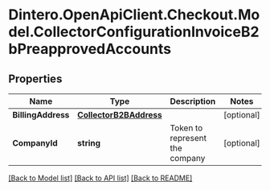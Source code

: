 # Dintero.OpenApiClient.Checkout.Model.CollectorConfigurationInvoiceB2bPreapprovedAccounts

## Properties

Name | Type | Description | Notes
------------ | ------------- | ------------- | -------------
**BillingAddress** | [**CollectorB2BAddress**](CollectorB2BAddress.md) |  | [optional] 
**CompanyId** | **string** | Token to represent the company | [optional] 

[[Back to Model list]](../README.md#documentation-for-models) [[Back to API list]](../README.md#documentation-for-api-endpoints) [[Back to README]](../README.md)

